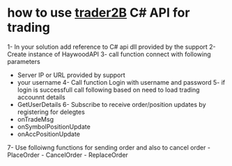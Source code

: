 # how to use <a href="https://trader2b.com/pricing/">trader2B</a> C# API for trading

1- In your solution add reference to C# api dll provided by the support
2- Create instance of HaywoodAPI
3- call function connect with following parameters 
  - Server IP or URL provided by support
  - your username
4- Call function Login with username and password
5- if login is successfull call following based on need to load trading accounnt details
   - GetUserDetails
6- Subscribe to receive order/position updates by registering for delegtes 
  - onTradeMsg
  - onSymbolPositionUpdate
  - onAccPositionUpdate
  
7- Use folloiwng functions for sending order and also to cancel order
    - PlaceOrder
    - CancelOrder
    - ReplaceOrder
